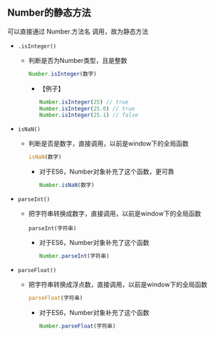 ## Number的静态方法

可以直接通过 Number.方法名 调用，故为静态方法

- `.isInteger()`
    - 判断是否为Number类型，且是整数
        ```js
        Number.isInteger(数字)
        ```
        - 【例子】
            ```js
            Number.isInteger(25) // true
            Number.isInteger(25.0) // true
            Number.isInteger(25.1) // false
            ```

- `isNaN()`
    - 判断是否是数字，直接调用，以前是window下的全局函数
        ```js
        isNaN(数字)
        ```
        - 对于ES6，Number对象补充了这个函数，更可靠
            ```js
            Number.isNaN(数字)
            ```

- `parseInt()`
    - 把字符串转换成数字，直接调用，以前是window下的全局函数
        ```
        parseInt(字符串)
        ```
        - 对于ES6，Number对象补充了这个函数
            ```js
            Number.parseInt(字符串)
            ```

- `parseFloat()`
    - 把字符串转换成浮点数，直接调用，以前是window下的全局函数
        ```js
        parseFloat(字符串)
        ```
        - 对于ES6，Number对象补充了这个函数
            ```js
            Number.parseFloat(字符串)
            ```